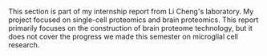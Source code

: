 This section is part of my internship report from Li Cheng's laboratory. My project focused on single-cell proteomics and brain proteomics. This report primarily focuses on the construction of brain proteome technology, but it does not cover the progress we made this semester on microglial cell research.
